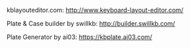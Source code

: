 kblayouteditor.com:
    http://www.keyboard-layout-editor.com/

Plate & Case builder by swillkb:
    http://builder.swillkb.com/

Plate Generator by ai03:
    https://kbplate.ai03.com/
